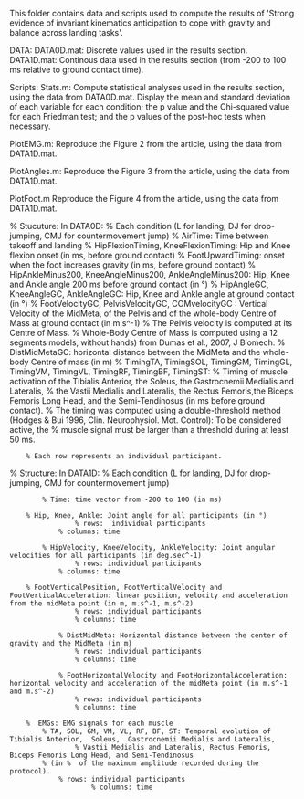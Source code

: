 This folder contains data and scripts used to compute the results of 'Strong evidence of invariant kinematics anticipation to cope with gravity and balance across landing tasks'. 

DATA: 
DATA0D.mat: Discrete values used in the results section. 
DATA1D.mat: Continous data used in the results section (from -200 to 100 ms relative to ground contact time). 


Scripts: 
Stats.m: Compute statistical analyses used in the results section, using the data from DATA0D.mat. 
Display the mean and standard deviation of each variable for each condition; the p value and the Chi-squared value for each Friedman test; and the p values of the post-hoc tests when necessary. 

PlotEMG.m: Reproduce the Figure 2 from the article, using the data from DATA1D.mat. 

PlotAngles.m: Reproduce the Figure 3 from the article, using the data from DATA1D.mat. 

PlotFoot.m Reproduce the Figure 4 from the article, using the data from DATA1D.mat.


% Stucuture: In DATA0D: 
    % Each condition (L for landing, DJ for drop-jumping, CMJ for countermovement jump)
        % AirTime: Time between takeoff and landing 
        % HipFlexionTiming, KneeFlexionTiming: Hip and Knee flexion onset (in ms, before ground contact) 
        % FootUpwardTiming: onset when the foot increases gravity (in ms, before ground contact)
        % HipAnkleMinus200, KneeAngleMinus200, AnkleAngleMinus200: Hip, Knee and Ankle angle 200 ms before ground contact (in °)
        % HipAngleGC, KneeAngleGC, AnkleAngleGC: Hip, Knee and Ankle angle at ground contact (in °)
        % FootVelocityGC, PelvisVelocityGC, COMvelocityGC : Vertical Velocity of the MidMeta, of the Pelvis and of the whole-body Centre of Mass at ground contact (in m.s^-1)
            % The Pelvis velocity is computed at its Centre of Mass.
            % Whole-Body Centre of Mass is computed using a 12 segments models, without hands) from Dumas et al., 2007, J Biomech. 
        % DistMidMetaGC: horizontal distance between the MidMeta and the whole-body Centre of mass (in m)
        % TimingTA, TimingSOL, TimingGM, TimingGL, TimingVM, TimingVL, TimingRF, TimingBF, TimingST: 
            % Timing of muscle activation of the Tibialis Anterior, the Soleus, the Gastrocnemii Medialis and Lateralis, 
            % the Vastii Medialis and Lateralis, the Rectus Femoris,the Biceps Femoris Long Head, and the Semi-Tendinosus (in ms before ground contact). 
            % The timing was computed using a double-threshold method (Hodges & Bui 1996, Clin. Neurophysiol. Mot. Control): To be considered active, the
            % muscle signal must be larger than a threshold during at least 50 ms. 
			
		% Each row represents an individual participant.


% Structure: In DATA1D: 
	% Each condition (L for landing, DJ for drop-jumping, CMJ for countermovement jump)
            	
        	% Time: time vector from -200 to 100 (in ms) 

		% Hip, Knee, Ankle: Joint angle for all participants (in °)
            		% rows:  individual participants 
           		% columns: time

        	% HipVelocity, KneeVelocity, AnkleVelocity: Joint angular velocities for all participants (in deg.sec^-1)
            		% rows: individual participants 
           		% columns: time 

		% FootVerticalPosition, FootVerticalVelocity and FootVerticalAcceleration: linear position, velocity and acceleration from the midMeta point (in m, m.s^-1, m.s^-2) 
                	% rows: individual participants 
                	% columns: time 
    
            	% DistMidMeta: Horizontal distance between the center of gravity and the MidMeta (in m)
                	% rows: individual participants 
                	% columns: time 

            	% FootHorizontalVelocity and FootHorizontalAcceleration: horizontal velocity and acceleration of the midMeta point (in m.s^-1 and m.s^-2)
                	% rows: individual participants 
                	% columns: time 

		%  EMGs: EMG signals for each muscle
			% TA, SOL, GM, VM, VL, RF, BF, ST: Temporal evolution of Tibialis Anterior,  Soleus,  Gastrocnemii Medialis and Lateralis, 
            		% Vastii Medialis and Lateralis, Rectus Femoris, Biceps Femoris Long Head, and Semi-Tendinosus 
			% (in %  of the maximum amplitude recorded during the protocol). 
				% rows: individual participants 
                		% columns: time 
